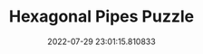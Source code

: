 ---
date: 2022-07-29 23:01:15.810833
link:
  source: web
  source_url: https://roytang.net
  text: Hexagonal Pipes Puzzle
  url: https://hexapipes.vercel.app/hexagonal/
source: web
syndicated:
- type: mastodon
  url: https://mastodon.technology/users/roytang/statuses/108733115689035061
- type: twitter
  url: https://twitter.com/roytang/status/1553153716240662528/
tags:
- games
title: Hexagonal Pipes Puzzle
---